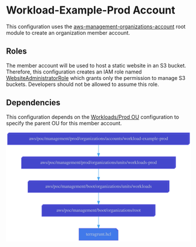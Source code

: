 # Workload-Example-Prod Account

This configuration uses the
[aws-management-organizations-account](../../../../../../../modules/poc/aws-management-organizations-account)
root module to create an organization member account.

## Roles

The member account will be used to host a static website in an S3 bucket.
Therefore, this configuration creates an IAM role named
[WebsiteAdministratorRole](roles/website-administrator.yml)
which grants only the permission to manage S3 buckets. Developers should not be
allowed to assume this role.

## Dependencies

This configuration depends on the [Workloads/Prod OU](../../units/workloads-prod)
configuration to specify the parent OU for this member account.

![Dependency graph](graph.svg)
